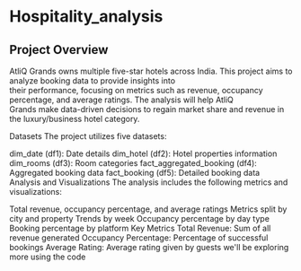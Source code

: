 # Hospitality_analysis

## Project Overview
AtliQ Grands owns multiple five-star hotels across India. This project aims to analyze booking data to provide insights into <br>
their performance, focusing on metrics such as revenue, occupancy percentage, and average ratings. The analysis will help AtliQ<br> 
Grands make data-driven decisions to regain market share and revenue in the luxury/business hotel category.

Datasets
The project utilizes five datasets:

dim_date (df1): Date details
dim_hotel (df2): Hotel properties information
dim_rooms (df3): Room categories
fact_aggregated_booking (df4): Aggregated booking data
fact_booking (df5): Detailed booking data
Analysis and Visualizations
The analysis includes the following metrics and visualizations:

Total revenue, occupancy percentage, and average ratings
Metrics split by city and property
Trends by week
Occupancy percentage by day type
Booking percentage by platform
Key Metrics
Total Revenue: Sum of all revenue generated
Occupancy Percentage: Percentage of successful bookings
Average Rating: Average rating given by guests
we'll be exploring more using the code
